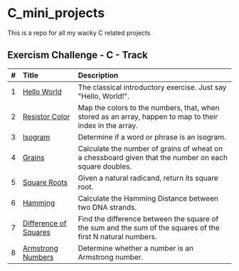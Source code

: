 # C_mini_projects
This is a repo for all my wacky C related projects

## Exercism Challenge - C - Track
| #  | Title     | Description                |
| :-------- | :------- | :------------------------- |
| 1 | [Hello World](https://exercism.org/tracks/c/exercises/hello-world)   | The classical introductory exercise. Just say "Hello, World!". |
| 2 | [Resistor Color](https://exercism.org/tracks/c/exercises/resistor-color)   | Map the colors to the numbers, that, when stored as an array, happen to map to their index in the array. |
| 3 | [Isogram](https://exercism.org/tracks/c/exercises/isogram)   | Determine if a word or phrase is an isogram. |
| 4 | [Grains](https://exercism.org/tracks/c/exercises/grains)   | Calculate the number of grains of wheat on a chessboard given that the number on each square doubles. |
| 5 | [Square Roots](https://exercism.org/tracks/c/exercises/square-root)   | Given a natural radicand, return its square root. |
| 6 | [Hamming](https://exercism.org/tracks/c/exercises/hamming)   | Calculate the Hamming Distance between two DNA strands. |
| 7 | [Difference of Squares](https://exercism.org/tracks/c/exercises/difference-of-squares)   | Find the difference between the square of the sum and the sum of the squares of the first N natural numbers. |
| 8 | [Armstrong Numbers](https://exercism.org/tracks/c/exercises/armstrong-numbers)   | Determine whether a number is an Armstrong number. |